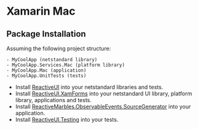 # Xamarin Mac

## Package Installation

Assuming the following project structure:

```
- MyCoolApp (netstandard library)
- MyCoolApp.Services.Mac (platform library)
- MyCoolApp.Mac (application)
- MyCoolApp.UnitTests (tests)
```

* Install [ReactiveUI](https://www.nuget.org/packages/ReactiveUI) into your netstandard libraries and tests.
* Install [ReactiveUI.XamForms](https://www.nuget.org/packages/ReactiveUI.XamForms) into your netstandard UI library, platform library, applications and tests.
* Install [ReactiveMarbles.ObservableEvents.SourceGenerator](https://www.nuget.org/packages/ReactiveMarbles.ObservableEvents.SourceGenerator) into your application.
* Install [ReactiveUI.Testing](https://www.nuget.org/packages/ReactiveUI.Testing) into your tests.

